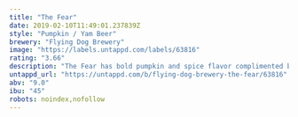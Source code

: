 ```yaml
---
title: "The Fear"
date: 2019-02-10T11:49:01.237839Z
style: "Pumpkin / Yam Beer"
brewery: "Flying Dog Brewery"
image: "https://labels.untappd.com/labels/63816"
rating: "3.66"
description: "The Fear has bold pumpkin and spice flavor complimented by graham cracker and chocolate notes."
untappd_url: "https://untappd.com/b/flying-dog-brewery-the-fear/63816"
abv: "9.0"
ibu: "45"
robots: noindex,nofollow
---
```

